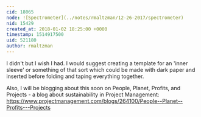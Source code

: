 ```yaml
---
cid: 18065
node: ![Spectrometer](../notes/rmaltzman/12-26-2017/spectrometer)
nid: 15429
created_at: 2018-01-02 18:25:00 +0000
timestamp: 1514917500
uid: 521180
author: rmaltzman
---
```


I didn't but I wish I had.  I would suggest creating a template for an 'inner sleeve' or something of that sort which could be made with dark paper and inserted before folding and taping everything together.

Also, I will be blogging about this soon on People, Planet, Profits, and Projects - a blog about sustainability in Project Management: https://www.projectmanagement.com/blogs/264100/People--Planet--Profits---Projects
